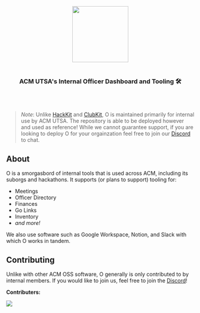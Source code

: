<div align="center">
  <img width="150" height="150" src="https://github.com/user-attachments/assets/2434dd0f-83b3-4bec-b9bd-e3fa4db128f0" />
</div>

<br/>
<div align="center">
  <h3>ACM UTSA's Internal Officer Dashboard and Tooling 🛠️</h3>
</div>

<br/>
<br/>

> _Note_: Unlike [HackKit](https://github.com/acmutsa/hackkit) and [ClubKit](https://github.com/acmutsa/clubkit), O is maintained primarily for internal use by ACM UTSA. The repository is able to be deployed however and used as reference! While we cannot guarantee support, if you are looking to deploy O for your orgainzation feel free to join our [Discord](https://go.acmutsa.org/projects-discord) to chat.

## About

O is a smorgasbord of internal tools that is used across ACM, including its suborgs and hackathons. It supports (or plans to support) tooling for:

- Meetings
- Officer Directory
- Finances
- Go Links
- Inventory
- _and more!_

We also use software such as Google Workspace, Notion, and Slack with which O works in tandem.

## Contributing

Unlike with other ACM OSS software, O generally is only contributed to by internal members. If you would like to join us, feel free to join the [Discord](https://go.acmutsa.org/projects-discord)!

**Contributers:**

<a href="https://github.com/acmutsa/O/graphs/contributors">
<img src="https://contrib.rocks/image?repo=acmutsa/O" />
</a>
